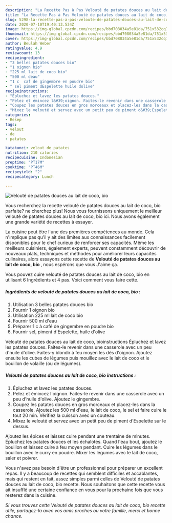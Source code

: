 ```yaml
---
description: "La Recette Pas à Pas Velouté de patates douces au lait de coco, bio"
title: "La Recette Pas à Pas Velouté de patates douces au lait de coco, bio"
slug: 5298-la-recette-pas-a-pas-veloute-de-patates-douces-au-lait-de-coco-bio
date: 2020-07-10T19:40:13.534Z
image: https://img-global.cpcdn.com/recipes/bbd708034a5e81da/751x532cq70/veloute-de-patates-douces-au-lait-de-coco-bio-photo-principale-de-la-recette.jpg
thumbnail: https://img-global.cpcdn.com/recipes/bbd708034a5e81da/751x532cq70/veloute-de-patates-douces-au-lait-de-coco-bio-photo-principale-de-la-recette.jpg
cover: https://img-global.cpcdn.com/recipes/bbd708034a5e81da/751x532cq70/veloute-de-patates-douces-au-lait-de-coco-bio-photo-principale-de-la-recette.jpg
author: Beulah Weber
ratingvalue: 4.9
reviewcount: 13
recipeingredient:
- "3 belles patates douces bio"
- "1 oignon bio"
- "225 ml lait de coco bio"
- "500 ml deau"
- "1 c  caf de gingembre en poudre bio"
- " sel piment dEspelette huile dolive"
recipeinstructions:
- "Épluchez et lavez les patates douces."
- "Pelez et émincez l&#39;oignon. Faites-le revenir dans une casserole avec un peu d&#39;huile d&#39;olive. Ajoutez le gingembre."
- "Coupez les patates douces en gros morceaux et placez-les dans la casserole. Ajoutez les 500 ml d&#39;eau, le lait de coco, le sel et faire cuire le tout 20 min. Vérifiez la cuisson avec un couteau."
- "Mixez le velouté et servez avec un petit peu de piment d&#39;Espelette sur le dessus."
categories:
- Resep
tags:
- velout
- de
- patates

katakunci: velout de patates 
nutrition: 210 calories
recipecuisine: Indonesian
preptime: "PT17M"
cooktime: "PT46M"
recipeyield: "2"
recipecategory: Lunch

---
```



![Velouté de patates douces au lait de coco, bio](https://img-global.cpcdn.com/recipes/bbd708034a5e81da/751x532cq70/veloute-de-patates-douces-au-lait-de-coco-bio-photo-principale-de-la-recette.jpg)

Vous recherchez la recette velouté de patates douces au lait de coco, bio parfaite? ne cherchez plus! Nous vous fournissons uniquement le meilleur velouté de patates douces au lait de coco, bio ici. Nous avons également une grande variété de recettes à essayer.

La cuisine peut être l'une des premières compétences au monde. Cela n'implique pas qu'il y ait des limites aux connaissances facilement disponibles pour le chef curieux de renforcer ses capacités. Même les meilleurs cuisiniers, également experts, peuvent constamment découvrir de nouveaux plats, techniques et méthodes pour améliorer leurs capacités culinaires, alors essayons cette recette de <strong> Velouté de patates douces au lait de coco, bio </strong>, nous espérons que vous J'aime ça.

<!--inarticleads1-->

Vous pouvez cuire velouté de patates douces au lait de coco, bio en utilisant 6 Ingrédients et 4 pas. Voici comment vous faire cette.

##### Ingrédients de velouté de patates douces au lait de coco, bio :

1. Utilisation 3 belles patates douces bio
1. Fournir 1 oignon bio
1. Utilisation 225 ml lait de coco bio
1. Fournir 500 ml d&#39;eau
1. Préparer 1 c à café de gingembre en poudre bio
1. Fournir  sel, piment d&#39;Espelette, huile d&#39;olive


Velouté de patates douces au lait de coco, bioinstructions Épluchez et lavez les patates douces. Faites-le revenir dans une casserole avec un peu d&#39;huile d&#39;olive. Faites-y blondir à feu moyen les dés d&#39;oignon. Ajoutez ensuite les cubes de légumes puis mouillez avec le lait de coco et le bouillon de volaille (ou de légumes). 

<!--inarticleads2-->

##### Velouté de patates douces au lait de coco, bio instructions :

1. Épluchez et lavez les patates douces.
1. Pelez et émincez l&#39;oignon. Faites-le revenir dans une casserole avec un peu d&#39;huile d&#39;olive. Ajoutez le gingembre.
1. Coupez les patates douces en gros morceaux et placez-les dans la casserole. Ajoutez les 500 ml d&#39;eau, le lait de coco, le sel et faire cuire le tout 20 min. Vérifiez la cuisson avec un couteau.
1. Mixez le velouté et servez avec un petit peu de piment d&#39;Espelette sur le dessus.


Ajoutez les épices et laissez cuire pendant une trentaine de minutes. Epluchez les patates douces et les échalotes. Quand l&#39;eau bout, ajoutez le bouillon et laissez cuire à feu moyen pendant. Cuire les légumes dans le bouillon avec le curry en poudre. Mixer les légumes avec le lait de coco, saler et poivrer. 

<!--inarticleads1-->

<p>
Vous n'avez pas besoin d'être un professionnel pour préparer un excellent repas. Il y a beaucoup de recettes qui semblent difficiles et accablantes, mais qui restent en fait, assez simples parmi celles de Velouté de patates douces au lait de coco, bio recette. Nous souhaitons que cette recette vous ait insufflé une certaine confiance en vous pour la prochaine fois que vous resterez dans la cuisine.
</p>

<p>
<i>Si vous trouvez cette Velouté de patates douces au lait de coco, bio recette utile, partagez-la avec vos amis proches ou votre famille, merci et bonne chance.</i>
</p>
